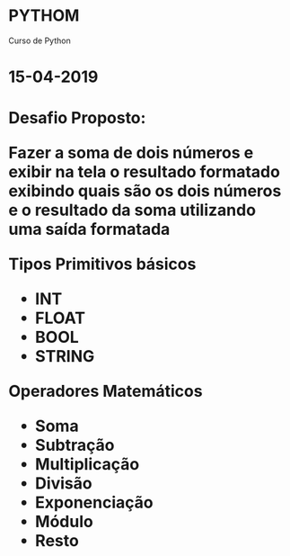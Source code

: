 # PYTHOM
Curso de Python

<h1>15-04-2019<h1>
<p>Desafio Proposto:</p>
Fazer a soma de dois números e exibir na tela o resultado formatado exibindo quais são os dois números e o resultado da soma utilizando uma saída formatada<br>
<p>Tipos Primitivos básicos<br></p>
<ul>
  <li>INT
  <li>FLOAT
  <li>BOOL
  <li>STRING</ul></p>
<p>Operadores Matemáticos<br></b>
<ul>
  <li>Soma
  <li>Subtração 
  <li>Multiplicação
  <li>Divisão
  <li>Exponenciação
  <li>Módulo
  <li>Resto   
</ul>
